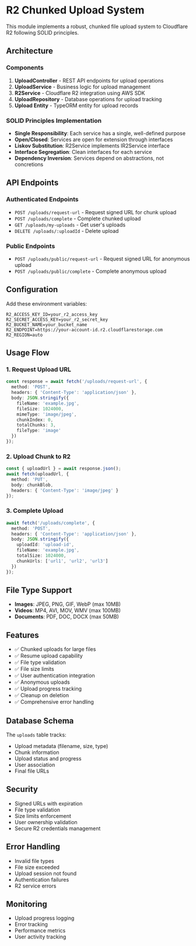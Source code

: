 # R2 Chunked Upload System

This module implements a robust, chunked file upload system to Cloudflare R2 following SOLID principles.

## Architecture

### Components

1. **UploadController** - REST API endpoints for upload operations
2. **UploadService** - Business logic for upload management
3. **R2Service** - Cloudflare R2 integration using AWS SDK
4. **UploadRepository** - Database operations for upload tracking
5. **Upload Entity** - TypeORM entity for upload records

### SOLID Principles Implementation

- **Single Responsibility**: Each service has a single, well-defined purpose
- **Open/Closed**: Services are open for extension through interfaces
- **Liskov Substitution**: R2Service implements IR2Service interface
- **Interface Segregation**: Clean interfaces for each service
- **Dependency Inversion**: Services depend on abstractions, not concretions

## API Endpoints

### Authenticated Endpoints

- `POST /uploads/request-url` - Request signed URL for chunk upload
- `POST /uploads/complete` - Complete chunked upload
- `GET /uploads/my-uploads` - Get user's uploads
- `DELETE /uploads/:uploadId` - Delete upload

### Public Endpoints

- `POST /uploads/public/request-url` - Request signed URL for anonymous upload
- `POST /uploads/public/complete` - Complete anonymous upload

## Configuration

Add these environment variables:

```env
R2_ACCESS_KEY_ID=your_r2_access_key
R2_SECRET_ACCESS_KEY=your_r2_secret_key
R2_BUCKET_NAME=your_bucket_name
R2_ENDPOINT=https://your-account-id.r2.cloudflarestorage.com
R2_REGION=auto
```

## Usage Flow

### 1. Request Upload URL

```typescript
const response = await fetch('/uploads/request-url', {
  method: 'POST',
  headers: { 'Content-Type': 'application/json' },
  body: JSON.stringify({
    fileName: 'example.jpg',
    fileSize: 1024000,
    mimeType: 'image/jpeg',
    chunkIndex: 0,
    totalChunks: 3,
    fileType: 'image'
  })
});
```

### 2. Upload Chunk to R2

```typescript
const { uploadUrl } = await response.json();
await fetch(uploadUrl, {
  method: 'PUT',
  body: chunkBlob,
  headers: { 'Content-Type': 'image/jpeg' }
});
```

### 3. Complete Upload

```typescript
await fetch('/uploads/complete', {
  method: 'POST',
  headers: { 'Content-Type': 'application/json' },
  body: JSON.stringify({
    uploadId: 'upload-id',
    fileName: 'example.jpg',
    totalSize: 1024000,
    chunkUrls: ['url1', 'url2', 'url3']
  })
});
```

## File Type Support

- **Images**: JPEG, PNG, GIF, WebP (max 10MB)
- **Videos**: MP4, AVI, MOV, WMV (max 100MB)
- **Documents**: PDF, DOC, DOCX (max 50MB)

## Features

- ✅ Chunked uploads for large files
- ✅ Resume upload capability
- ✅ File type validation
- ✅ File size limits
- ✅ User authentication integration
- ✅ Anonymous uploads
- ✅ Upload progress tracking
- ✅ Cleanup on deletion
- ✅ Comprehensive error handling

## Database Schema

The `uploads` table tracks:
- Upload metadata (filename, size, type)
- Chunk information
- Upload status and progress
- User association
- Final file URLs

## Security

- Signed URLs with expiration
- File type validation
- Size limits enforcement
- User ownership validation
- Secure R2 credentials management

## Error Handling

- Invalid file types
- File size exceeded
- Upload session not found
- Authentication failures
- R2 service errors

## Monitoring

- Upload progress logging
- Error tracking
- Performance metrics
- User activity tracking 